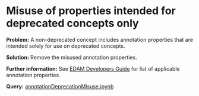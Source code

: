# Misuse of properties intended for deprecated concepts only

**Problem:** A non-deprecated concept includes annotation properties that are intended solely for use on deprecated concepts.

**Solution:** Remove the misused annotation properties.

**Further information:** See [EDAM Developers Guide](https://edamontologydocs.readthedocs.io/en/latest/developers_guide.html#deprecating-concepts) for list of applicable annotation properties.


**Query:** [annotationDeprecationMisuse.ipynb](https://github.com/edamontology/edamverify/blob/master/queries/annotationDeprecationMisuse.ipynb)

